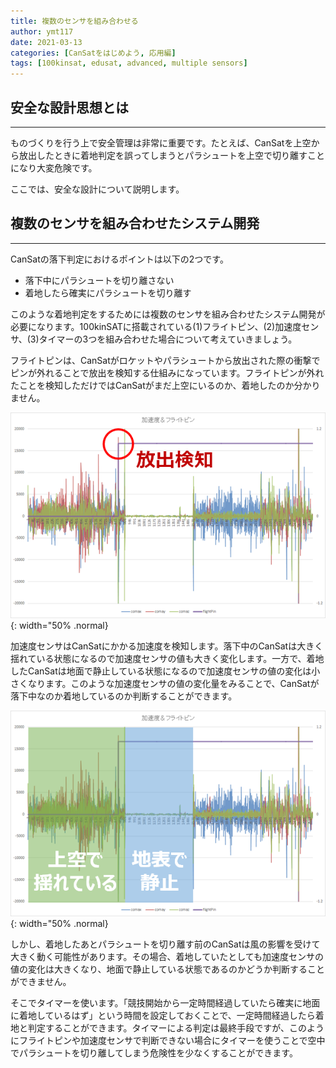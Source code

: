 ```yaml
---
title: 複数のセンサを組み合わせる
author: ymt117
date: 2021-03-13
categories: [CanSatをはじめよう, 応用編]
tags: [100kinsat, edusat, advanced, multiple sensors]
---
```


## 安全な設計思想とは
---

ものづくりを行う上で安全管理は非常に重要です。たとえば、CanSatを上空から放出したときに着地判定を誤ってしまうとパラシュートを上空で切り離すことになり大変危険です。

ここでは、安全な設計について説明します。

## 複数のセンサを組み合わせたシステム開発
---

CanSatの落下判定におけるポイントは以下の2つです。

 - 落下中にパラシュートを切り離さない
 - 着地したら確実にパラシュートを切り離す

このような着地判定をするためには複数のセンサを組み合わせたシステム開発が必要になります。100kinSATに搭載されている(1)フライトピン、(2)加速度センサ、(3)タイマーの3つを組み合わせた場合について考えていきましょう。

フライトピンは、CanSatがロケットやパラシュートから放出された際の衝撃でピンが外れることで放出を検知する仕組みになっています。フライトピンが外れたことを検知しただけではCanSatがまだ上空にいるのか、着地したのか分かりません。

![flightPin](/assets/img/post/multiple-sensors/flightPin.png){: width="50% .normal}

加速度センサはCanSatにかかる加速度を検知します。落下中のCanSatは大きく揺れている状態になるので加速度センサの値も大きく変化します。一方で、着地したCanSatは地面で静止している状態になるので加速度センサの値の変化は小さくなります。このような加速度センサの値の変化量をみることで、CanSatが落下中なのか着地しているのか判断することができます。

![acc](/assets/img/post/multiple-sensors/acceleration.png){: width="50% .normal}

しかし、着地したあとパラシュートを切り離す前のCanSatは風の影響を受けて大きく動く可能性があります。その場合、着地していたとしても加速度センサの値の変化は大きくなり、地面で静止している状態であるのかどうか判断することができません。

そこでタイマーを使います。「競技開始から一定時間経過していたら確実に地面に着地しているはず」という時間を設定しておくことで、一定時間経過したら着地と判定することができます。タイマーによる判定は最終手段ですが、このようにフライトピンや加速度センサで判断できない場合にタイマーを使うことで空中でパラシュートを切り離してしまう危険性を少なくすることができます。